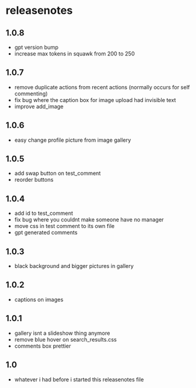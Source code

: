 # releasenotes

## 1.0.8
- gpt version bump
- increase max tokens in squawk from 200 to 250

## 1.0.7
- remove duplicate actions from recent actions (normally occurs for self commenting)
- fix bug where the caption box for image upload had invisible text
- improve add_image

## 1.0.6
- easy change profile picture from image gallery

## 1.0.5
- add swap button on test_comment
- reorder buttons

## 1.0.4
- add id to test_comment
- fix bug where you couldnt make someone have no manager
- move css in test comment to its own file
- gpt generated comments

## 1.0.3
- black background and bigger pictures in gallery

## 1.0.2
- captions on images

## 1.0.1
- gallery isnt a slideshow thing anymore
- remove blue hover on search_results.css
- comments box prettier

## 1.0
- whatever i had before i started this releasenotes file